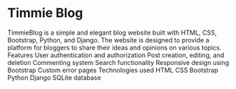# Timmie Blog
 TimmieBlog is a simple and elegant blog website built with HTML, CSS, Bootstrap, Python, and Django. The website is designed to provide a platform for bloggers to share their ideas and opinions on various topics.  Features User authentication and authorization Post creation, editing, and deletion Commenting system Search functionality Responsive design using Bootstrap Custom error pages Technologies used HTML CSS Bootstrap Python Django SQLite database
